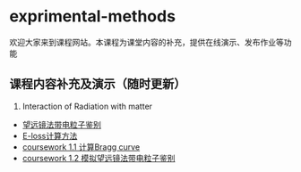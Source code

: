 # exprimental-methods
欢迎大家来到课程网站。本课程为课堂内容的补充，提供在线演示、发布作业等功能


## 课程内容补充及演示（随时更新）
1. Interaction of Radiation with matter
  * [望远镜法带电粒子鉴别](https://nbviewer.jupyter.org/github/pkunucexp/experimental-methods/blob/master/telescope%20PID.ipynb)
  * [E-loss计算方法](https://nbviewer.jupyter.org/github/pkunucexp/experimental-methods/blob/master/eloss%20calculation.ipynb)
  * [coursework 1.1 计算Bragg curve](https://nbviewer.jupyter.org/github/pkunucexp/experimental-methods/blob/master/coursework%201.1%20bragg%20curve.ipynb)
  * [coursework 1.2 模拟望远镜法带电粒子鉴别](https://nbviewer.jupyter.org/github/pkunucexp/experimental-methods/blob/master/coursework%201.2%20telescope.ipynb)
  


